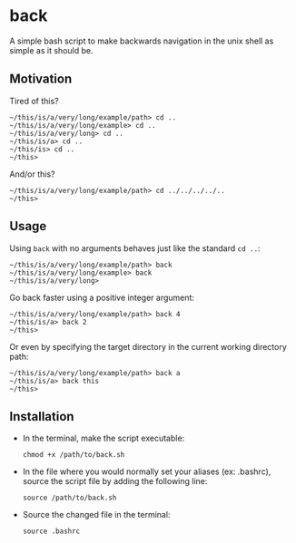 # back
A simple bash script to make backwards navigation in the unix shell as simple as it should be.

## Motivation

Tired of this?
```
~/this/is/a/very/long/example/path> cd ..
~/this/is/a/very/long/example> cd ..
~/this/is/a/very/long> cd ..
~/this/is/a> cd ..
~/this/is> cd ..
~/this>
```

And/or this?
```
~/this/is/a/very/long/example/path> cd ../../../../..
~/this>
```

## Usage

Using `back` with no arguments behaves just like the standard `cd ..`:
```
~/this/is/a/very/long/example/path> back
~/this/is/a/very/long/example> back
~/this/is/a/very/long>
```

Go back faster using a positive integer argument:
```
~/this/is/a/very/long/example/path> back 4
~/this/is/a> back 2
~/this>
```

Or even by specifying the target directory in the current working directory path:
```
~/this/is/a/very/long/example/path> back a
~/this/is/a> back this
~/this>
```

## Installation

- In the terminal, make the script executable:
  
  `chmod +x /path/to/back.sh`

- In the file where you would normally set your aliases (ex: .bashrc), source the script file by adding the following line:
  
  `source /path/to/back.sh`

- Source the changed file in the terminal:
  
  `source .bashrc`

